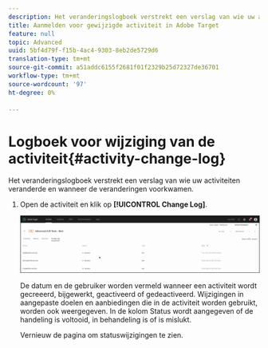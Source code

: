 ```yaml
---
description: Het veranderingslogboek verstrekt een verslag van wie uw activiteiten veranderde en wanneer de veranderingen voorkwamen.
title: Aanmelden voor gewijzigde activiteit in Adobe Target
feature: null
topic: Advanced
uuid: 5bf4d79f-f15b-4ac4-9303-8eb2de5729d6
translation-type: tm+mt
source-git-commit: a51addc6155f2681f01f2329b25d72327de36701
workflow-type: tm+mt
source-wordcount: '97'
ht-degree: 0%

---
```



# Logboek voor wijziging van de activiteit{#activity-change-log}

Het veranderingslogboek verstrekt een verslag van wie uw activiteiten veranderde en wanneer de veranderingen voorkwamen.

1. Open de activiteit en klik op **[!UICONTROL Change Log]**.

   ![Activiteitenwijzigingslogboek](/help/c-activities/assets/change_log.png)

   De datum en de gebruiker worden vermeld wanneer een activiteit wordt gecreeerd, bijgewerkt, geactiveerd of gedeactiveerd. Wijzigingen in aangepaste doelen en aanbiedingen die in de activiteit worden gebruikt, worden ook weergegeven. In de kolom Status wordt aangegeven of de handeling is voltooid, in behandeling is of is mislukt.

   Vernieuw de pagina om statuswijzigingen te zien.
